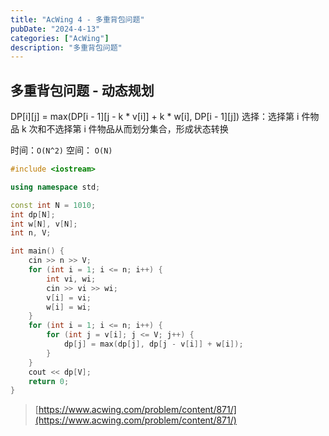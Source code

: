 ```yaml
---
title: "AcWing 4 - 多重背包问题"
pubDate: "2024-4-13"
categories: ["AcWing"]
description: "多重背包问题"
---
```


## 多重背包问题 - 动态规划

DP[i][j] = max(DP[i - 1][j - k * v[i]] + k * w[i], DP[i - 1][j]) 选择：选择第 i 件物品 k 次和不选择第 i 件物品从而划分集合，形成状态转换

时间：`O(N^2)` 空间： `O(N)`

```c++
#include <iostream>

using namespace std;

const int N = 1010;
int dp[N];
int w[N], v[N];
int n, V;

int main() {
    cin >> n >> V;
    for (int i = 1; i <= n; i++) {
        int vi, wi;
        cin >> vi >> wi;
        v[i] = vi;
        w[i] = wi;
    }
    for (int i = 1; i <= n; i++) {
        for (int j = v[i]; j <= V; j++) {
            dp[j] = max(dp[j], dp[j - v[i]] + w[i]);
        }
    }
    cout << dp[V];
    return 0;
}
```

> [https://www.acwing.com/problem/content/871/](https://www.acwing.com/problem/content/871/)
